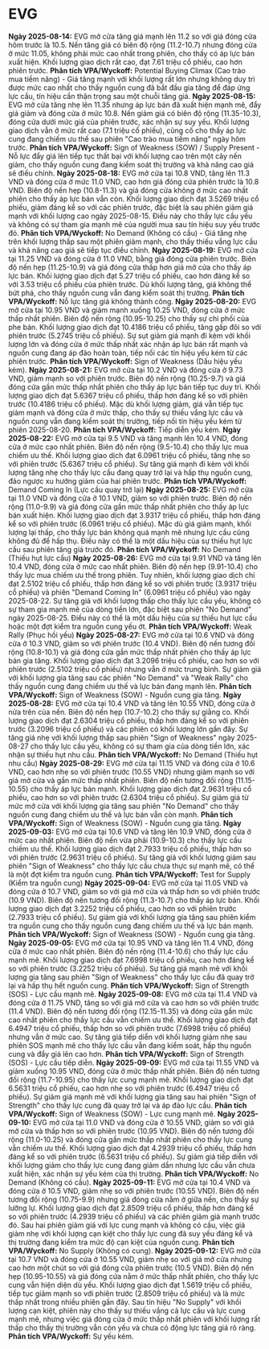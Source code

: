 # EVG

**Ngày 2025-08-14:** EVG mở cửa tăng giá mạnh lên 11.2 so với giá đóng cửa hôm trước là 10.5. Nến tăng giá có biên độ rộng (11.2-10.7) nhưng đóng cửa ở mức 11.05, không phải mức cao nhất trong phiên, cho thấy có áp lực bán xuất hiện. Khối lượng giao dịch rất cao, đạt 7.61 triệu cổ phiếu, cao hơn phiên trước. **Phân tích VPA/Wyckoff:** Potential Buying Climax (Cao trào mua tiềm năng) - Giá tăng mạnh với khối lượng rất lớn nhưng không duy trì được mức cao nhất cho thấy nguồn cung đã bắt đầu gia tăng để đáp ứng lực cầu, tín hiệu cần thận trọng sau một chuỗi tăng giá.
**Ngày 2025-08-15:** EVG mở cửa tăng nhẹ lên 11.35 nhưng áp lực bán đã xuất hiện mạnh mẽ, đẩy giá giảm và đóng cửa ở mức 10.8. Nến giảm giá có biên độ rộng (11.35-10.3), đóng cửa dưới mức giá của phiên trước, xác nhận sự suy yếu. Khối lượng giao dịch vẫn ở mức rất cao (7.1 triệu cổ phiếu), củng cố cho thấy áp lực cung đang chiếm ưu thế sau phiên "Cao trào mua tiềm năng" ngày hôm trước. **Phân tích VPA/Wyckoff:** Sign of Weakness (SOW) / Supply Present - Nỗ lực đẩy giá lên tiếp tục thất bại với khối lượng cao trên một cây nến giảm, cho thấy nguồn cung đang kiểm soát thị trường và khả năng cao giá sẽ điều chỉnh.
**Ngày 2025-08-18:** EVG mở cửa tại 10.8 VND, tăng lên 11.3 VND và đóng cửa ở mức 11.0 VND, cao hơn giá đóng cửa phiên trước là 10.8 VND. Biên độ nến hẹp (10.8-11.3) và giá đóng cửa không ở mức cao nhất phiên cho thấy áp lực bán vẫn còn. Khối lượng giao dịch đạt 3.5269 triệu cổ phiếu, giảm đáng kể so với các phiên trước, đặc biệt là sau phiên giảm giá mạnh với khối lượng cao ngày 2025-08-15. Điều này cho thấy lực cầu yếu và không có sự tham gia mạnh mẽ của người mua sau tín hiệu suy yếu trước đó. **Phân tích VPA/Wyckoff:** No Demand (Không có cầu) - Giá tăng nhẹ trên khối lượng thấp sau một phiên giảm mạnh, cho thấy thiếu vắng lực cầu và khả năng cao giá sẽ tiếp tục điều chỉnh.
**Ngày 2025-08-19:** EVG mở cửa tại 11.25 VND và đóng cửa ở 11.0 VND, bằng giá đóng cửa phiên trước. Biên độ nến hẹp (11.25-10.9) và giá đóng cửa thấp hơn giá mở cửa cho thấy áp lực bán. Khối lượng giao dịch đạt 5.27 triệu cổ phiếu, cao hơn đáng kể so với 3.53 triệu cổ phiếu của phiên trước. Dù khối lượng tăng, giá không thể bứt phá, cho thấy nguồn cung vẫn đang kiểm soát thị trường. **Phân tích VPA/Wyckoff:** Nỗ lực tăng giá không thành công.
**Ngày 2025-08-20:** EVG mở cửa tại 10.95 VND và giảm mạnh xuống 10.25 VND, đóng cửa ở mức thấp nhất phiên. Biên độ nến rộng (10.95-10.25) cho thấy sự chi phối của phe bán. Khối lượng giao dịch đạt 10.4186 triệu cổ phiếu, tăng gấp đôi so với phiên trước (5.2745 triệu cổ phiếu). Sự sụt giảm giá mạnh đi kèm với khối lượng lớn và đóng cửa ở mức thấp nhất xác nhận áp lực bán rất mạnh và nguồn cung đang áp đảo hoàn toàn, tiếp nối các tín hiệu yếu kém từ các phiên trước. **Phân tích VPA/Wyckoff:** Sign of Weakness (Dấu hiệu yếu kém).
**Ngày 2025-08-21:** EVG mở cửa tại 10.2 VND và đóng cửa ở 9.73 VND, giảm mạnh so với phiên trước. Biên độ nến rộng (10.25-9.7) và giá đóng cửa gần mức thấp nhất phiên cho thấy áp lực bán tiếp tục duy trì. Khối lượng giao dịch đạt 5.6367 triệu cổ phiếu, thấp hơn đáng kể so với phiên trước (10.4186 triệu cổ phiếu). Mặc dù khối lượng giảm, giá vẫn tiếp tục giảm mạnh và đóng cửa ở mức thấp, cho thấy sự thiếu vắng lực cầu và nguồn cung vẫn đang kiểm soát thị trường, tiếp nối tín hiệu yếu kém từ phiên 2025-08-20. **Phân tích VPA/Wyckoff:** Tiếp diễn yếu kém.
**Ngày 2025-08-22:** EVG mở cửa tại 9.5 VND và tăng mạnh lên 10.4 VND, đóng cửa ở mức cao nhất phiên. Biên độ nến rộng (9.5-10.4) cho thấy lực mua chiếm ưu thế. Khối lượng giao dịch đạt 6.0961 triệu cổ phiếu, tăng nhẹ so với phiên trước (5.6367 triệu cổ phiếu). Sự tăng giá mạnh đi kèm với khối lượng tăng nhẹ cho thấy lực cầu đang quay trở lại và hấp thụ nguồn cung, đảo ngược xu hướng giảm của hai phiên trước. **Phân tích VPA/Wyckoff:** Demand Coming In (Lực cầu quay trở lại)
**Ngày 2025-08-25:** EVG mở cửa tại 11.0 VND và đóng cửa ở 10.1 VND, giảm so với phiên trước. Biên độ nến rộng (11.0-9.9) và giá đóng cửa gần mức thấp nhất phiên cho thấy áp lực bán xuất hiện. Khối lượng giao dịch đạt 3.9317 triệu cổ phiếu, thấp hơn đáng kể so với phiên trước (6.0961 triệu cổ phiếu). Mặc dù giá giảm mạnh, khối lượng lại thấp, cho thấy lực bán không quá mạnh mẽ nhưng lực cầu cũng không đủ để hấp thụ. Điều này có thể là một dấu hiệu của sự thiếu hụt lực cầu sau phiên tăng giá trước đó. **Phân tích VPA/Wyckoff:** No Demand (Thiếu hụt lực cầu)
**Ngày 2025-08-26:** EVG mở cửa tại 9.91 VND và tăng lên 10.4 VND, đóng cửa ở mức cao nhất phiên. Biên độ nến hẹp (9.91-10.4) cho thấy lực mua chiếm ưu thế trong phiên. Tuy nhiên, khối lượng giao dịch chỉ đạt 2.5102 triệu cổ phiếu, thấp hơn đáng kể so với phiên trước (3.9317 triệu cổ phiếu) và phiên "Demand Coming In" (6.0961 triệu cổ phiếu) vào ngày 2025-08-22. Sự tăng giá với khối lượng thấp cho thấy lực cầu yếu, không có sự tham gia mạnh mẽ của dòng tiền lớn, đặc biệt sau phiên "No Demand" ngày 2025-08-25. Điều này có thể là một dấu hiệu của sự thiếu hụt lực cầu hoặc một đợt kiểm tra nguồn cung yếu ớt. **Phân tích VPA/Wyckoff:** Weak Rally (Phục hồi yếu)
**Ngày 2025-08-27:** EVG mở cửa tại 10.6 VND và đóng cửa ở 10.3 VND, giảm so với phiên trước (10.4 VND). Biên độ nến tương đối rộng (10.8-10.1) và giá đóng cửa gần mức thấp nhất phiên cho thấy áp lực bán gia tăng. Khối lượng giao dịch đạt 3.2096 triệu cổ phiếu, cao hơn so với phiên trước (2.5102 triệu cổ phiếu) nhưng vẫn ở mức trung bình. Sự giảm giá với khối lượng gia tăng sau các phiên "No Demand" và "Weak Rally" cho thấy nguồn cung đang chiếm ưu thế và lực bán đang mạnh lên. **Phân tích VPA/Wyckoff:** Sign of Weakness (SOW) - Nguồn cung gia tăng.
**Ngày 2025-08-28:** EVG mở cửa tại 10.4 VND và tăng lên 10.55 VND, đóng cửa ở nửa trên của nến. Biên độ nến hẹp (10.7-10.2) cho thấy sự giằng co. Khối lượng giao dịch đạt 2.6304 triệu cổ phiếu, thấp hơn đáng kể so với phiên trước (3.2096 triệu cổ phiếu) và các phiên có khối lượng lớn gần đây. Sự tăng giá nhẹ với khối lượng thấp sau phiên "Sign of Weakness" ngày 2025-08-27 cho thấy lực cầu yếu, không có sự tham gia của dòng tiền lớn, xác nhận sự thiếu hụt nhu cầu. **Phân tích VPA/Wyckoff:** No Demand (Thiếu hụt nhu cầu)
**Ngày 2025-08-29:** EVG mở cửa tại 11.15 VND và đóng cửa ở 10.6 VND, cao hơn nhẹ so với phiên trước (10.55 VND) nhưng giảm mạnh so với giá mở cửa và gần mức thấp nhất phiên. Biên độ nến tương đối rộng (11.15-10.55) cho thấy áp lực bán mạnh. Khối lượng giao dịch đạt 2.9631 triệu cổ phiếu, cao hơn so với phiên trước (2.6304 triệu cổ phiếu). Sự giảm giá từ mức mở cửa với khối lượng gia tăng sau phiên "No Demand" cho thấy nguồn cung đang chiếm ưu thế và lực bán vẫn còn mạnh. **Phân tích VPA/Wyckoff:** Sign of Weakness (SOW) - Nguồn cung gia tăng.
**Ngày 2025-09-03:** EVG mở cửa tại 10.6 VND và tăng lên 10.9 VND, đóng cửa ở mức cao nhất phiên. Biên độ nến vừa phải (10.9-10.3) cho thấy lực cầu chiếm ưu thế. Khối lượng giao dịch đạt 2.7933 triệu cổ phiếu, thấp hơn so với phiên trước (2.9631 triệu cổ phiếu). Sự tăng giá với khối lượng giảm sau phiên "Sign of Weakness" cho thấy lực cầu chưa thực sự mạnh mẽ, có thể là một đợt kiểm tra nguồn cung. **Phân tích VPA/Wyckoff:** Test for Supply (Kiểm tra nguồn cung)
**Ngày 2025-09-04:** EVG mở cửa tại 11.05 VND và đóng cửa ở 10.7 VND, giảm so với giá mở cửa và thấp hơn so với phiên trước (10.9 VND). Biên độ nến tương đối rộng (11.3-10.7) cho thấy áp lực bán. Khối lượng giao dịch đạt 3.2252 triệu cổ phiếu, cao hơn so với phiên trước (2.7933 triệu cổ phiếu). Sự giảm giá với khối lượng gia tăng sau phiên kiểm tra nguồn cung cho thấy nguồn cung đang chiếm ưu thế và lực bán mạnh. **Phân tích VPA/Wyckoff:** Sign of Weakness (SOW) - Nguồn cung gia tăng.
**Ngày 2025-09-05:** EVG mở cửa tại 10.95 VND và tăng lên 11.4 VND, đóng cửa ở mức cao nhất phiên. Biên độ nến rộng (11.4-10.6) cho thấy lực cầu mạnh mẽ. Khối lượng giao dịch đạt 7.6998 triệu cổ phiếu, cao hơn đáng kể so với phiên trước (3.2252 triệu cổ phiếu). Sự tăng giá mạnh mẽ với khối lượng gia tăng sau phiên "Sign of Weakness" cho thấy lực cầu đã quay trở lại và hấp thụ hết nguồn cung. **Phân tích VPA/Wyckoff:** Sign of Strength (SOS) - Lực cầu mạnh mẽ.
**Ngày 2025-09-08:** EVG mở cửa tại 11.4 VND và đóng cửa ở 11.75 VND, tăng so với giá mở cửa và cao hơn so với phiên trước (11.4 VND). Biên độ nến tương đối rộng (12.15-11.35) và đóng cửa gần mức cao nhất phiên cho thấy lực cầu vẫn chiếm ưu thế. Khối lượng giao dịch đạt 6.4947 triệu cổ phiếu, thấp hơn so với phiên trước (7.6998 triệu cổ phiếu) nhưng vẫn ở mức cao. Sự tăng giá tiếp diễn với khối lượng giảm nhẹ sau phiên SOS mạnh mẽ cho thấy lực cầu vẫn đang kiểm soát, hấp thụ nguồn cung và đẩy giá lên cao hơn. **Phân tích VPA/Wyckoff:** Sign of Strength (SOS) - Lực cầu tiếp diễn.
**Ngày 2025-09-09:** EVG mở cửa tại 11.55 VND và giảm xuống 10.95 VND, đóng cửa ở mức thấp nhất phiên. Biên độ nến tương đối rộng (11.7-10.95) cho thấy lực cung mạnh mẽ. Khối lượng giao dịch đạt 6.5631 triệu cổ phiếu, cao hơn nhẹ so với phiên trước (6.4947 triệu cổ phiếu). Sự giảm giá mạnh mẽ với khối lượng gia tăng sau hai phiên "Sign of Strength" cho thấy lực cung đã quay trở lại và áp đảo lực cầu. **Phân tích VPA/Wyckoff:** Sign of Weakness (SOW) - Lực cung mạnh mẽ.
**Ngày 2025-09-10:** EVG mở cửa tại 11.0 VND và đóng cửa ở 10.55 VND, giảm so với giá mở cửa và thấp hơn so với phiên trước (10.95 VND). Biên độ nến tương đối rộng (11.0-10.25) và đóng cửa gần mức thấp nhất phiên cho thấy lực cung vẫn chiếm ưu thế. Khối lượng giao dịch đạt 4.2939 triệu cổ phiếu, thấp hơn đáng kể so với phiên trước (6.5631 triệu cổ phiếu). Sự giảm giá tiếp diễn với khối lượng giảm cho thấy lực cung đang giảm dần nhưng lực cầu vẫn chưa xuất hiện, xác nhận sự yếu kém của thị trường. **Phân tích VPA/Wyckoff:** No Demand (Không có cầu).
**Ngày 2025-09-11:** EVG mở cửa tại 10.4 VND và đóng cửa ở 10.5 VND, giảm nhẹ so với phiên trước (10.55 VND). Biên độ nến tương đối rộng (10.75-9.9) nhưng giá đóng cửa nằm ở giữa nến, cho thấy sự lưỡng lự. Khối lượng giao dịch đạt 2.8509 triệu cổ phiếu, thấp hơn đáng kể so với phiên trước (4.2939 triệu cổ phiếu) và các phiên giảm giá mạnh trước đó. Sau hai phiên giảm giá với lực cung mạnh và không có cầu, việc giá giảm nhẹ với khối lượng cạn kiệt cho thấy lực cung đã suy yếu đáng kể và thị trường đang kiểm tra mức độ cạn kiệt của nguồn cung. **Phân tích VPA/Wyckoff:** No Supply (Không có cung).
**Ngày 2025-09-12:** EVG mở cửa tại 10.7 VND và đóng cửa ở 10.55 VND, giảm nhẹ so với giá mở cửa nhưng cao hơn một chút so với giá đóng cửa phiên trước (10.5 VND). Biên độ nến hẹp (10.95-10.55) và giá đóng cửa nằm ở mức thấp nhất phiên, cho thấy lực cung vẫn hiện diện dù yếu. Khối lượng giao dịch đạt 1.5619 triệu cổ phiếu, tiếp tục giảm mạnh so với phiên trước (2.8509 triệu cổ phiếu) và là mức thấp nhất trong nhiều phiên gần đây. Sau tín hiệu "No Supply" với khối lượng cạn kiệt, phiên này cho thấy sự thiếu vắng cả lực cầu và lực cung mạnh mẽ, nhưng việc giá đóng cửa ở mức thấp nhất phiên với khối lượng rất thấp cho thấy thị trường vẫn còn yếu và chưa có động lực tăng giá rõ ràng. **Phân tích VPA/Wyckoff:** Sự yếu kém.
